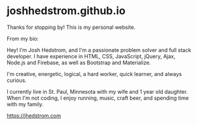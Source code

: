 # joshhedstrom.github.io

Thanks for stopping by! This is my personal website.

From my bio:

Hey! I'm Josh Hedstrom, and I'm a passionate problem solver and full stack developer. I have experience in HTML, CSS, JavaScript, jQuery, Ajax, Node.js and Firebase, as well as Bootstrap and Materialize. 

I'm creative, energetic, logical, a hard worker, quick learner, and always curious. 

I currently live in St. Paul, Minnesota with my wife and 1 year old daughter. When I'm not coding, I enjoy running, music, craft beer, and spending time with my family.

https://jhedstrom.com


